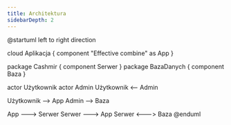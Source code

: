 ```yaml
---
title: Architektura
sidebarDepth: 2
---
```

@startuml
left to right direction

cloud Aplikacja {
    component "Effective combine" as App
}

package Cashmir {
    component Serwer 
}
package BazaDanych {
    component Baza
}

actor Użytkownik
actor Admin
Użytkownik <-- Admin

Użytkownik --> App
Admin --> Baza

App ---> Serwer
Serwer ---> App
Serwer <---> Baza
@enduml
